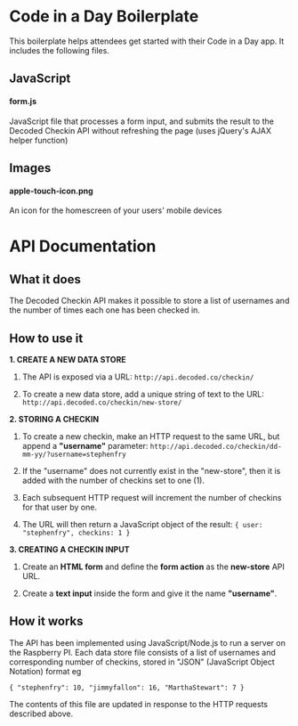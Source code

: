 Code in a Day Boilerplate
=========================

This boilerplate helps attendees get started with their Code in a Day app. It includes the following files.

## JavaScript

#### form.js

JavaScript file that processes a form input, and submits the result to the Decoded Checkin API without refreshing the page (uses jQuery's AJAX helper function)

## Images

#### apple-touch-icon.png

An icon for the homescreen of your users' mobile devices

# API Documentation

## What it does

The Decoded Checkin API makes it possible to store a list of usernames and the number of times each one has been checked in.

## How to use it



**1. CREATE A NEW DATA STORE**

  1. The API is exposed via a URL: `http://api.decoded.co/checkin/`

  2. To create a new data store, add a unique string of text to the URL: 
  `http://api.decoded.co/checkin/new-store/`

**2. STORING A CHECKIN**

  1. To create a new checkin, make an HTTP request to the same URL, but append a **"username"** parameter: `http://api.decoded.co/checkin/dd-mm-yy/?username=stephenfry`

  2. If the "username" does not currently exist in the "new-store", then it is added with the number of checkins set to one (1).  

  3. Each subsequent HTTP request will increment the number of checkins for that user by one.  

  4. The URL will then return a JavaScript object of the result: 
  `{
  user: "stephenfry",
  checkins: 1
}`


**3. CREATING A CHECKIN INPUT**

  1. Create an **HTML form** and define the **form action** as the **new-store** API URL.

  2. Create a **text input** inside the form and give it the name **"username"**.


## How it works

The API has been implemented using JavaScript/Node.js to run a server on the Raspberry PI.  Each data store file consists of a list of usernames and corresponding number of checkins, stored in "JSON" (JavaScript Object Notation) format eg

`{
  "stephenfry": 10,
  "jimmyfallon": 16,
  "MarthaStewart‎": 7
}`

The contents of this file are updated in response to the HTTP requests described above.
